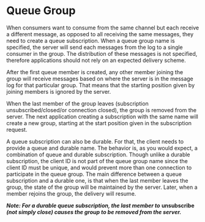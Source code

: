 # Queue Group

When consumers want to consume from the same channel but each receive a different message, as opposed to all receiving the same messages, they need to create a queue subscription. When a queue group name is specified, the server will send each messages from the log to a single consumer in the group. The distribution of these messages is not specified, therefore applications should not rely on an expected delivery scheme.

After the first queue member is created, any other member joining the group will receive messages based on where the server is in the message log for that particular group. That means that the starting position given by joining members is ignored by the server.

When the last member of the group leaves \(subscription unsubscribed/closed/or connection closed\), the group is removed from the server. The next application creating a subscription with the same name will create a new group, starting at the start position given in the subscription request.

A queue subscription can also be durable. For that, the client needs to provide a queue and durable name. The behavior is, as you would expect, a combination of queue and durable subscription. Though unlike a durable subscription, the client ID is not part of the queue group name since the client ID must be unique, and would prevent more than one connection to participate in the queue group. The main difference between a queue subscription and a durable one, is that when the last member leaves the group, the state of the group will be maintained by the server. Later, when a member rejoins the group, the delivery will resume.

_**Note: For a durable queue subscription, the last member to**_ **unsubscribe** _**\(not simply close\) causes the group to be removed from the server.**_

